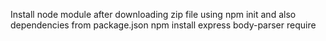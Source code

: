 Install node module after downloading zip file using
npm init
and also dependencies from package.json
npm install express body-parser require 